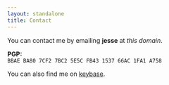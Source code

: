 ```yaml
---
layout: standalone
title: Contact
---
```


<p class="center">
You can contact me by emailing <b>jesse</b> at <i>this domain</i>.
</p>

<p class="center">
<b>PGP:</b><br/>
<code>BBAE BA80 7CF2 7BC2 5E5C FB43 1537 66AC 1FA1 A758</code>
</p>

<p class="center">
You can also find me on <a href="{{ site.social_links.keybase }}">keybase</a>.
</p>

